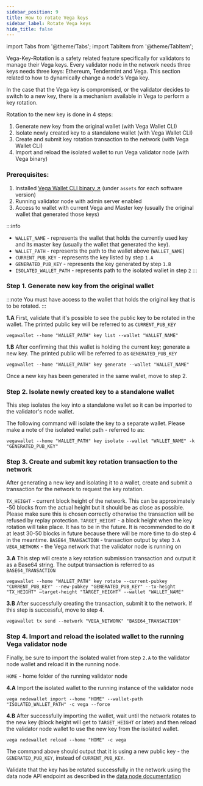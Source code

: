 ```yaml
---
sidebar_position: 9
title: How to rotate Vega keys
sidebar_label: Rotate Vega keys
hide_title: false
---
```


import Tabs from '@theme/Tabs';
import TabItem from '@theme/TabItem';

Vega-Key-Rotation is a safety related feature specifically for validators to manage their Vega keys. Every validator node in the network needs three keys needs three keys: Ethereum, Tendermint and Vega. This section related to how to dynamically change a node's Vega key.

In the case that the Vega key is compromised, or the validator decides to switch to a new key, there is a mechanism available in Vega to perform a key rotation.

Rotation to the new key is done in 4 steps:
1. Generate new key from the original wallet (with Vega Wallet CLI)
1. Isolate newly created key to a standalone wallet (with Vega Wallet CLI)
1. Create and submit key rotation transaction to the network (with Vega Wallet CLI)
1. Import and reload the isolated wallet to run Vega validator node (with Vega binary)

### Prerequisites:
1. Installed [Vega Wallet CLI binary ↗](https://github.com/vegaprotocol/vega/releases) (under `assets` for each software version)
1. Running validator node with admin server enabled
1. Access to wallet with current Vega and Master key (usually the original wallet that generated those keys)

:::info
- `WALLET_NAME` - represents the wallet that holds the currently used key and its master key (usually the wallet that generated the key).
- `WALLET_PATH` - represents the path to the wallet above (`WALLET_NAME`)
- `CURRENT_PUB_KEY` - represents the key listed by step `1.A`
- `GENERATED_PUB_KEY` - represents the key generated by step `1.B`
- `ISOLATED_WALLET_PATH` - represents path to the isolated wallet in step `2`
:::


### Step 1. Generate new key from the original wallet

:::note 
You must have access to the wallet that holds the original key that is to be rotated.
:::

**1.A** First, validate that it's possible to see the public key to be rotated in the wallet. The printed public key will be referred to as `CURRENT_PUB_KEY`

```
vegawallet --home "WALLET_PATH" key list --wallet "WALLET_NAME"
```

**1.B** After confirming that this wallet is holding the current key; generate a new key. The printed public will be referred to as `GENERATED_PUB_KEY`

```
vegawallet --home "WALLET_PATH" key generate --wallet "WALLET_NAME"
```

Once a new key has been generated in the same wallet,  move to step 2.

### Step 2. Isolate newly created key to a standalone wallet

This step isolates the key into a standalone wallet so it can be imported to the validator's node wallet.

The following command will isolate the key to a separate wallet. Please make a note of the isolated wallet path - referred to as:

```
vegawallet --home "WALLET_PATH" key isolate --wallet "WALLET_NAME" -k "GENERATED_PUB_KEY"
```

### Step 3. Create and submit key rotation transaction to the network
After generating a new key and isolating it to a wallet, create and submit a transaction for the network to request the key rotation.

`TX_HEIGHT` - current block height of the network. This can be approximately -50 blocks from the actual height but it should be as close as possible. Please make sure this is chosen correctly otherwise the transaction will be refused by replay protection.
`TARGET_HEIGHT` - a block height when the key rotation will take place. It has to be in the future. It is recommended to do it at least 30-50 blocks in future because there will be more time to do step 4 in the meantime.
`BASE64_TRANSACTION` - transaction output by step `3.A`
`VEGA_NETWORK` - the Vega network that the validator node is running on

**3.A** This step will create a key rotation submission transaction and output it as a Base64 string. The output transaction is referred to as `BASE64_TRANSACTION`

```
vegawallet --home "WALLET_PATH" key rotate --current-pubkey "CURRENT_PUB_KEY" --new-pubkey "GENERATED_PUB_KEY" --tx-height "TX_HEIGHT" —target-height "TARGET_HEIGHT" --wallet "WALLET_NAME"
```

**3.B** After successfully creating the transaction, submit it to the network. If this step is successful, move to step 4.

```
vegawallet tx send --network "VEGA_NETWORK" "BASE64_TRANSACTION"
```

### Step 4. Import and reload the isolated wallet to the running Vega validator node
Finally, be sure to import the isolated wallet from step `2.A` to the validator node wallet and reload it in the running node.

`HOME` - home folder of the running validator node

**4.A** Import the isolated wallet to the running instance of the validator node

```
vega nodewallet import --home "HOME" --wallet-path "ISOLATED_WALLET_PATH" -c vega --force
```

**4.B** After successfully importing the wallet, wait until the network rotates to the new key (block height will get to `TARGET_HEIGHT` or later) and then reload the validator node wallet to use the new key from the isolated wallet.

```
vega nodewallet reload --home "HOME" -c vega
```

The command above should output that it is using a new public key - the `GENERATED_PUB_KEY`, instead of `CURRENT_PUB_KEY`.

Validate that the key has be rotated successfully in the network using the data node API endpoint as described in the [data node documentation](https://docs.vega.xyz/docs/mainnet/api/rest/data-node/data#operation/GetKeyRotations)

<!--
## Etheruem Key rotation for validators
This section will be updated with information on how to rotate Ethereum keys.
-->
